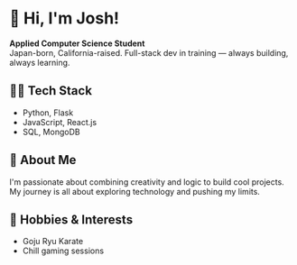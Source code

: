 # 👋 Hi, I'm Josh!

**Applied Computer Science Student**  
Japan-born, California-raised. Full-stack dev in training — always building, always learning.

## 🧑‍💻 Tech Stack
- Python, Flask
- JavaScript, React.js
- SQL, MongoDB

## 🌱 About Me
I'm passionate about combining creativity and logic to build cool projects. My journey is all about exploring technology and pushing my limits.

## 🥋 Hobbies & Interests
- Goju Ryu Karate
- Chill gaming sessions

<!--
**Joshkaki00/Joshkaki00** is a ✨ special ✨ repository because its `README.md` (this file) appears on your GitHub profile.
-->
